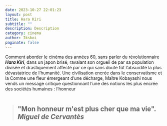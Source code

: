```yaml
---
date: 2023-10-27 22:01:23
layout: post
title: Hara Kiri
subtitle: ""
description: Description
category: cinema
author: Iksboi
paginate: false
---
```



Comment aborder le cinéma des années 60, sans parler du révolutionnaire ***Hara Kiri***, dans un japon brisé, ravalant son orgueil de par sa population divisée et drastiquement affecté par ce qui sans doute fût l’absurdité la plus dévastatrice de l’humanité. Une civilisation encrée dans le conservatisme et la Comme une fleur émergeant d’une décharge, Maître Kobayashi nous vends un message critique questionnant l’une des notions les plus encrée des sociétés humaines : l’honneur

![]()

> ## "Mon honneur m'est plus cher que ma vie". *Miguel de Cervantès*